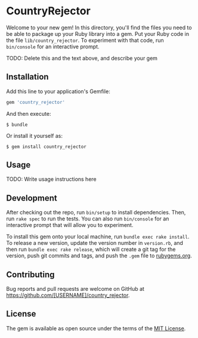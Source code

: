 # CountryRejector

Welcome to your new gem! In this directory, you'll find the files you need to be able to package up your Ruby library into a gem. Put your Ruby code in the file `lib/country_rejector`. To experiment with that code, run `bin/console` for an interactive prompt.

TODO: Delete this and the text above, and describe your gem

## Installation

Add this line to your application's Gemfile:

```ruby
gem 'country_rejector'
```

And then execute:

    $ bundle

Or install it yourself as:

    $ gem install country_rejector

## Usage

TODO: Write usage instructions here

## Development

After checking out the repo, run `bin/setup` to install dependencies. Then, run `rake spec` to run the tests. You can also run `bin/console` for an interactive prompt that will allow you to experiment.

To install this gem onto your local machine, run `bundle exec rake install`. To release a new version, update the version number in `version.rb`, and then run `bundle exec rake release`, which will create a git tag for the version, push git commits and tags, and push the `.gem` file to [rubygems.org](https://rubygems.org).

## Contributing

Bug reports and pull requests are welcome on GitHub at https://github.com/[USERNAME]/country_rejector.


## License

The gem is available as open source under the terms of the [MIT License](http://opensource.org/licenses/MIT).

